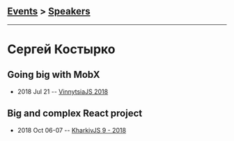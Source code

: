 ## [Events](../README.md) > [Speakers](../speakers.md)
---

# Сергей Костырко

## Going big with MobX
- 2018 Jul 21 -- [VinnytsiaJS 2018](https://youtu.be/YOfmlbT-s5M)    
## Big and complex React project
- 2018 Oct 06-07 -- [KharkivJS 9 - 2018](https://www.youtube.com/watch?v=jO30e_w-4fo)    
